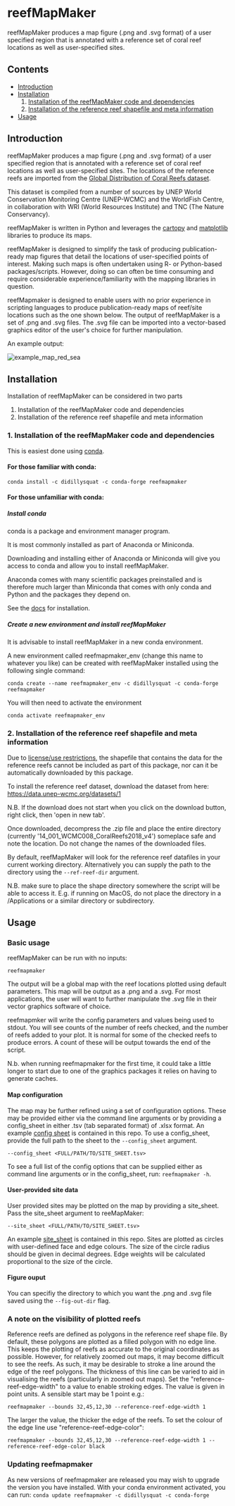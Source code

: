 # reefMapMaker
reefMapMaker produces a map figure (.png and .svg format) of a user specified region
that is annotated with a reference set of coral reef 
locations as well as user-specified sites.

## Contents
* [Introduction](#introduction)
* [Installation](#installation)
    1. [Installation of the reefMapMaker code and dependencies](#1-installation-of-the-reefmapmaker-code-and-dependencies)
    2. [Installation of the reference reef shapefile and meta information](#2-installation-of-the-reference-reef-shapefile-and-meta-information)
* [Usage](#usage)

## Introduction
reefMapMaker produces a map figure (.png and .svg format) of a user specified region
that is annotated with a reference set of coral reef 
locations as well as user-specified sites.
The locations of the reference reefs are imported from the [Global Distribution of Coral 
Reefs dataset](https://data.unep-wcmc.org/datasets/1).

This dataset is compiled from a number of sources by UNEP World Conservation Monitoring Centre
(UNEP-WCMC) and the WorldFish Centre, in collaboration with WRI (World Resources Institute) and
TNC (The Nature Conservancy).

reefMapMaker is written in Python and leverages 
the [cartopy](https://scitools.org.uk/cartopy/docs/latest/) and 
[matplotlib](https://matplotlib.org/) libraries to produce its maps.

reefMapMaker is designed to simplify the task of producing publication-ready map figures that
detail the locations of user-specified points of interest. Making such maps is often undertaken
using R- or Python-based packages/scripts. However, doing so can often be time consuming and require
considerable experience/familiarity with the mapping libraries in question.
 
reefMapmaker is designed to enable users with no prior experience in scripting languages to produce publication-ready
maps of reef/site locations such as the one shown below. The output of reefMapMaker is a set of .png and .svg files.
The .svg file can be imported into a vector-based graphics editor of the user's choice for further manipulation.

An example output:

![example_map_red_sea](./rs_example_map.png) 

## Installation

Installation of reefMapMaker can be considered in two parts
1. Installation of the reefMapMaker code and dependencies
2. Installation of the reference reef shapefile and meta information

### 1. Installation of the reefMapMaker code and dependencies
This is easiest done using [conda](https://docs.conda.io/projects/conda/en/latest/).

#### For those familiar with conda:
`conda install -c didillysquat -c conda-forge reefmapmaker`

#### For those unfamiliar with conda:
##### Install conda
conda is a package and environment manager program.

It is most commonly installed as part of Anaconda or Miniconda.

Downloading and installing either of Anaconda or Miniconda will give you access to conda
and allow you to install reefMapMaker.

Anaconda comes with many scientific packages preinstalled and is therefore much larger than Miniconda
that comes with only conda and Python and the packages they depend on.

See the [docs](https://docs.anaconda.com/anaconda/install/) for installation.

##### Create a new environment and install reefMapMaker
It is advisable to install reefMapMaker in a new conda environment.

A new environment called reefmapmaker_env (change this name to whatever you like)
can be created with reefMapMaker installed using the following single command:

`conda create --name reefmapmaker_env -c didillysquat -c conda-forge reefmapmaker`

You will then need to activate the environment

`conda activate reefmapmaker_env`

### 2. Installation of the reference reef shapefile and meta information
Due to [license/use restrictions](https://www.unep-wcmc.org/policies/general-data-license-excluding-wdpa#data_policy),
the shapefile that contains the data for the reference
reefs cannot be included as part of this package, nor can it be automatically downloaded by this package.

To install the reference reef dataset, download the dataset from here:
https://data.unep-wcmc.org/datasets/1

N.B. If the download does not start when you click on
the download button, right click, then 'open in new tab'.

Once downloaded, decompress the .zip file and place the entire directory
(currently '14_001_WCMC008_CoralReefs2018_v4') someplace safe and note the location.
Do not change the names of the downloaded files.

By default, reefMapMaker will look for the reference reef datafiles in your current working
directory. Alternatively you can supply the path to the directory using the
```--ref-reef-dir``` argument.

N.B. make sure to place the shape directory somewhere the script will be able to access it.
E.g. if running on MacOS, do not place the directory in a /Applications or a similar directory or subdirectory.

## Usage
### Basic usage
reefMapMaker can be run with no inputs:

`reefmapmaker`

The output will be a global map with the reef locations plotted using default parameters. This map will be output
as a .png and a .svg. For most applications, the user will want to further manipulate the .svg file
in their vector graphics software of choice.

reefmapmker will write the config parameters and values being used to stdout.
You will see counts of the number of reefs checked, and the number of reefs added to your plot.
It is normal for some of the checked reefs to produce errors.
A count of these will be output towards the end of the script.

N.b. when running reefmapmaker for the first time, it could take a little longer to start due
to one of the graphics packages it relies on having to generate caches.

#### Map configuration
The map may be further refined using a set of configuration options. These may be provided either via the command
line arguments or by providing a config_sheet in either .tsv (tab separated format) of .xlsx format.
An example [config sheet](./config_sheet.tsv) is contained in this repo.
To use a config_sheet, provide the full path to the sheet to the `--config_sheet` argument.

```--config_sheet <FULL/PATH/TO/SITE_SHEET.tsv>```

To see a full list of the config options that can be supplied either as command line arguments or in the config_sheet,
run: `reefmapmaker -h`.

#### User-provided site data
User provided sites may be plotted on the map by providing a site_sheet.
Pass the site_sheet argument to reeMapMaker:

```--site_sheet <FULL/PATH/TO/SITE_SHEET.tsv>```

An example [site_sheet](./site_sheet.tsv) is contained in this repo.
Sites are plotted as circles with user-defined face and edge colours.
The size of the circle radius should be given in decimal degrees. Edge weights will be calculated proportional to the
size of the circle.

#### Figure ouput
You can specifiy the directory to which you want the .png and .svg file saved using the 
`--fig-out-dir` flag.

### A note on the visibility of plotted reefs
Reference reefs are defined as polygons in the reference reef shape file.
By default, these polygons are plotted as a filled polygon with no edge line.
This keeps the plotting of reefs as accurate to the original coordinates as possible.
However, for relatively zoomed out maps, it may become difficult to see the reefs.
As such, it may be desirable to stroke a line around the edge of the reef polygons.
The thickness of this line can be varied to aid in visualising
the reefs (particularly in zoomed out maps).
Set the "reference-reef-edge-width" to a value to enable stroking edges.
The value is given in point units. A sensible start may be 1 point e.g.:

```reefmapmaker --bounds 32,45,12,30 --reference-reef-edge-width 1```

The larger the value, the thicker the edge of the reefs.
To set the colour of the edge line use "reference-reef-edge-color":

```reefmapmaker --bounds 32,45,12,30 --reference-reef-edge-width 1 --reference-reef-edge-color black```

### Updating reefmapmaker
As new versions of reefmapmaker are released you may wish to upgrade the version you have installed.
With your conda environment activated, you can run:
```conda update reefmapmaker -c didillysquat -c conda-forge```

